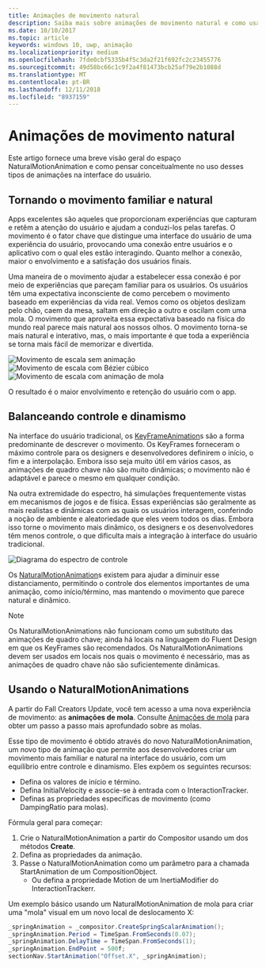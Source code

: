 ```yaml
---
title: Animações de movimento natural
description: Saiba mais sobre animações de movimento natural e como usá-las na interface do usuário do app.
ms.date: 10/10/2017
ms.topic: article
keywords: windows 10, uwp, animação
ms.localizationpriority: medium
ms.openlocfilehash: 7fde0cbf5335b4f5c3da2f21f692fc2c23455776
ms.sourcegitcommit: 49d58bc66c1c9f2a4f81473bcb25af79e2b1088d
ms.translationtype: MT
ms.contentlocale: pt-BR
ms.lasthandoff: 12/11/2018
ms.locfileid: "8937159"
---
```

# <a name="natural-motion-animations"></a>Animações de movimento natural

Este artigo fornece uma breve visão geral do espaço NaturalMotionAnimation e como pensar conceitualmente no uso desses tipos de animações na interface do usuário.

## <a name="making-motion-feel-familiar-and-natural"></a>Tornando o movimento familiar e natural

Apps excelentes são aqueles que proporcionam experiências que capturam e retêm a atenção do usuário e ajudam a conduzi-los pelas tarefas. O movimento é o fator chave que distingue uma interface do usuário de uma experiência do usuário, provocando uma conexão entre usuários e o aplicativo com o qual eles estão interagindo. Quanto melhor a conexão, maior o envolvimento e a satisfação dos usuários finais.

Uma maneira de o movimento ajudar a estabelecer essa conexão é por meio de experiências que pareçam familiar para os usuários. Os usuários têm uma expectativa inconsciente de como percebem o movimento baseado em experiências da vida real. Vemos como os objetos deslizam pelo chão, caem da mesa, saltam em direção a outro e oscilam com uma mola. O movimento que aproveita essa expectativa baseado na física do mundo real parece mais natural aos nossos olhos. O movimento torna-se mais natural e interativo, mas, o mais importante é que toda a experiência se torna mais fácil de memorizar e divertida.

![Movimento de escala sem animação](images/animation/scale-no-animation.gif)
![Movimento de escala com Bézier cúbico](images/animation/scale-cubic-bezier.gif)
![Movimento de escala com animação de mola](images/animation/scale-spring.gif)

O resultado é o maior envolvimento e retenção do usuário com o app.

## <a name="balancing-control-and-dynamism"></a>Balanceando controle e dinamismo

Na interface do usuário tradicional, os [KeyFrameAnimation](https://docs.microsoft.com/uwp/api/windows.ui.composition.keyframeanimation)s são a forma predominante de descrever o movimento. Os KeyFrames forneceram o máximo controle para os designers e desenvolvedores definirem o início, o fim e a interpolação. Embora isso seja muito útil em vários casos, as animações de quadro chave não são muito dinâmicas; o movimento não é adaptável e parece o mesmo em qualquer condição.

Na outra extremidade do espectro, há simulações frequentemente vistas em mecanismos de jogos e de física. Essas experiências são geralmente as mais realistas e dinâmicas com as quais os usuários interagem, conferindo a noção de ambiente e aleatoriedade que eles veem todos os dias. Embora isso torne o movimento mais dinâmico, os designers e os desenvolvedores têm menos controle, o que dificulta mais a integração à interface do usuário tradicional.

![Diagrama do espectro de controle](images/animation/natural-motion-diagram.png)

Os [NaturalMotionAnimation](https://docs.microsoft.com/uwp/api/windows.ui.composition.naturalmotionanimation)s existem para ajudar a diminuir esse distanciamento, permitindo o controle dos elementos importantes de uma animação, como início/término, mas mantendo o movimento que parece natural e dinâmico.

> [!NOTE]
> Os NaturalMotionAnimations não funcionam como um substituto das animações de quadro chave; ainda há locais na linguagem do Fluent Design em que os KeyFrames são recomendados. Os NaturalMotionAnimations devem ser usados em locais nos quais o movimento é necessário, mas as animações de quadro chave não são suficientemente dinâmicas.

## <a name="using-naturalmotionanimations"></a>Usando o NaturalMotionAnimations

A partir do Fall Creators Update, você tem acesso a uma nova experiência de movimento: as **animações de mola**. Consulte [Animações de mola](spring-animations.md) para obter um passo a passo mais aprofundado sobre as molas.

Esse tipo de movimento é obtido através do novo NaturalMotionAnimation, um novo tipo de animação que permite aos desenvolvedores criar um movimento mais familiar e natural na interface do usuário, com um equilíbrio entre controle e dinamismo. Eles expõem os seguintes recursos:

- Defina os valores de início e término.
- Defina InitialVelocity e associe-se à entrada com o InteractionTracker.
- Definas as propriedades específicas de movimento (como DampingRatio para molas).

Fórmula geral para começar:

1. Crie o NaturalMotionAnimation a partir do Compositor usando um dos métodos **Create**.
1. Defina as propriedades da animação.
1. Passe o NaturalMotionAnimation como um parâmetro para a chamada StartAnimation de um CompositionObject.
    - Ou defina a propriedade Motion de um InertiaModifier do InteractionTrackerr.

Um exemplo básico usando um NaturalMotionAnimation de mola para criar uma "mola" visual em um novo local de deslocamento X:

```csharp
_springAnimation = _compositor.CreateSpringScalarAnimation();
_springAnimation.Period = TimeSpan.FromSeconds(0.07);
_springAnimation.DelayTime = TimeSpan.FromSeconds(1);
_springAnimation.EndPoint = 500f;
sectionNav.StartAnimation("Offset.X", _springAnimation);
```
